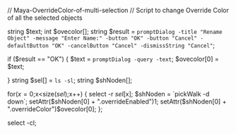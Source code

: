 // Maya-OverrideColor-of-multi-selection
// Script to change Override Color of all the selected objects



string $text;
int $ovecolor[];
string $result = `promptDialog
    -title "Rename Object"
    -message "Enter Name:"
    -button "OK" -button "Cancel"
    -defaultButton "OK" -cancelButton "Cancel"
    -dismissString "Cancel"`;

if ($result == "OK") {
    $text = `promptDialog -query -text`;
    $ovecolor[0] = $text;

}
 string $sel[] = `ls -sl`;
 string $shNoden[];
 
 for($x=0;$x<size($sel);$x++)
 {
 	select -r $sel[$x];
 	$shNoden = `pickWalk -d down`;
 	setAttr($shNoden[0] + ".overrideEnabled")1;
 	setAttr($shNoden[0] + ".overrideColor")$ovecolor[0];
 };

 select -cl;
